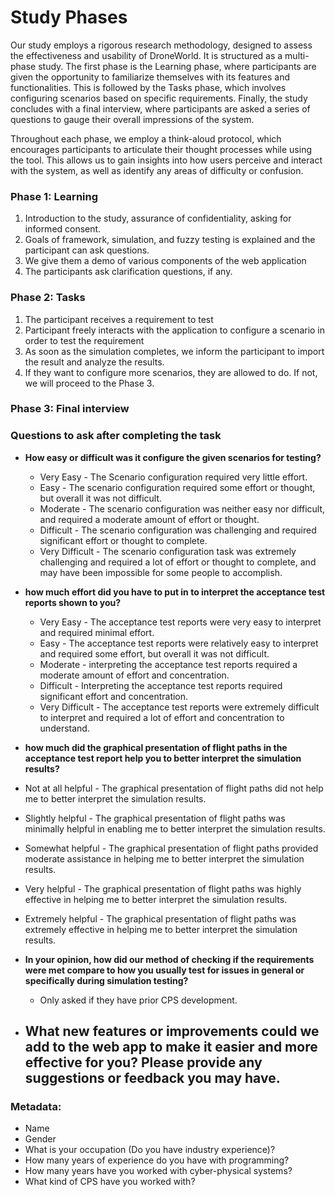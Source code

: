 # Study Phases

Our study employs a rigorous research methodology, designed to assess the effectiveness and usability of DroneWorld. It is structured as a multi-phase study. The first phase is the Learning phase, where participants are given the opportunity to familiarize themselves with its features and functionalities. This is followed by the Tasks phase, which involves configuring scenarios based on specific requirements. Finally, the study concludes with a final interview, where participants are asked a series of questions to gauge their overall impressions of the system.

Throughout each phase, we employ a think-aloud protocol, which encourages participants to articulate their thought processes while using the tool. This allows us to gain insights into how users perceive and interact with the system, as well as identify any areas of difficulty or confusion.

### Phase 1: Learning

1. Introduction to the study, assurance of confidentiality, asking for informed consent.
2. Goals of framework, simulation,  and fuzzy testing is explained and the participant can ask questions.
3. We give them a demo of various components of the web application
4. The participants ask clarification questions, if any. 

### Phase 2: Tasks

1. The participant receives a requirement to test 
2. Participant freely interacts with the application to configure a scenario in order to test the requirement
3. As soon as the simulation completes, we inform the participant to import the result and analyze the results.
4. If they want to configure more scenarios, they are allowed to do. If not, we will proceed to the Phase 3.

### Phase 3: Final interview

### Questions to ask after completing the task

- **How easy or difficult was it configure the given scenarios for testing?**
    - Very Easy - The Scenario configuration required very little effort.
    - Easy - The scenario configuration required some effort or thought, but overall it was not difficult.
    - Moderate - The scenario configuration was neither easy nor difficult, and required a moderate amount of effort or thought.
    - Difficult - The scenario configuration was challenging and required significant effort or thought to complete.
    - Very Difficult - The scenario configuration task was extremely challenging and required a lot of effort or thought to complete, and may have been impossible for some people to accomplish.
- **how much effort did you have to put in to interpret the acceptance test reports shown to you?**
    -  Very Easy -  The acceptance test reports were very easy to interpret and required minimal effort.
    -  Easy - The acceptance test reports were relatively easy to interpret and required some effort, but overall it was not difficult.
    -  Moderate -  interpreting the acceptance test reports required a moderate amount of effort and concentration.
    -  Difficult -  Interpreting the acceptance test reports required significant effort and concentration.
    -  Very Difficult - The acceptance test reports were extremely difficult to interpret and required a lot of effort and concentration to understand.

- **how much did the graphical presentation of flight paths in the acceptance test report help you to better interpret the simulation results?**
-  Not at all helpful - The graphical presentation of flight paths did not help me to better interpret the simulation results.
- Slightly helpful - The graphical presentation of flight paths was minimally helpful in enabling me to better interpret the simulation results.
- Somewhat helpful - The graphical presentation of flight paths provided moderate assistance in helping me to better interpret the simulation results.
- Very helpful - The graphical presentation of flight paths was highly effective in helping me to better interpret the simulation results.
- Extremely helpful - The graphical presentation of flight paths was extremely effective in helping me to better interpret the simulation results.

- **In your opinion, how did our method of checking if the requirements were met compare to how you usually test for issues in general or specifically during simulation testing?**
    - Only asked if they have prior CPS development.
  
- **What new features or improvements could we add to the web app to make it easier and more effective for you? Please provide any suggestions or feedback you may have.**
    - 

### Metadata:

- Name
- Gender
- What is your occupation (Do you have industry experience)?
- How many years of experience do you have with programming?
- How many years have you worked with cyber-physical systems?
- What kind of CPS have you worked with?
